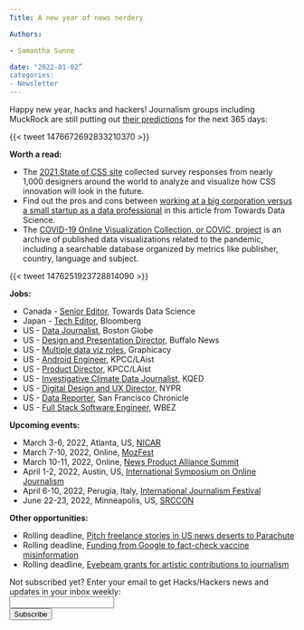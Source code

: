 ```yaml
---
Title: A new year of news nerdery

Authors: 

- Samantha Sunne

date: "2022-01-02” 
categories: 
- Newsletter 
---
```


Happy new year, hacks and hackers! Journalism groups including MuckRock are still putting out [their predictions](https://muckrack.com/blog/2021/12/22/journalism-predictions-for-2022?utm_content=191979635&utm_medium=social&utm_source=twitter&hss_channel=tw-29100243) for the next 365 days:

{{< tweet 1476672692833210370 >}}

**Worth a read:**



* The [2021 State of CSS site](https://2021.stateofcss.com/en-US/) collected survey responses from nearly 1,000 designers around the world to analyze and visualize how CSS innovation will look in the future.
* Find out the pros and cons between [working at a big corporation versus a small startup as a data professional](https://towardsdatascience.com/should-you-join-a-big-corporation-or-a-small-startup-as-a-data-scientist-1b7f4d83f5c6) in this article from Towards Data Science.
* The [COVID-19 Online Visualization Collection, or COVIC, project](http://covic-archive.org/index.html) is an archive of published data visualizations related to the pandemic, including a searchable database organized by metrics like publisher, country, language and subject.

{{< tweet 1476251923728814090 >}}

**Jobs:**



* Canada - [Senior Editor](https://towardsdatascience.com/were-hiring-ad69101cdfc1), Towards Data Science
* Japan - [Tech Editor](https://talkingbiznews.com/biz-news-help-wanted/bloomberg-seeks-a-tech-editor-in-tokyo/), Bloomberg
* US - [Data Journalist](https://bostonglobemediapartners.applytojob.com/apply/QvCrXbdK5P/Data-Journalist-Great-Divide), Boston Globe
* US - [Design and Presentation Director](https://snd.org/job/design-and-presentation-director-2/), Buffalo News
* US - [Multiple data viz roles](https://www.graphicacy.com/data-visualization-careers/), Graphicacy
* US - [Android Engineer](https://laist.com/jobs/android-engineer), KPCC/LAist
* US - [Product Director](https://laist.com/jobs/director-product), KPCC/LAist
* US - [Investigative Climate Data Journalist](https://kqed.applytojob.com/apply/chsZ3nV5qG/FullTime-LimitedTerm-Investigative-Data-Journalist-Climate), KQED
* US - [Digital Design and UX Director](https://jobs.jobvite.com/newyork-public-radio/job/obhQgfwi), NYPR
* US - [Data Reporter](https://eevd.fa.us6.oraclecloud.com/hcmUI/CandidateExperience/en/sites/CX_1/requisitions/preview/2014688/?keyword=data&location=San+Francisco%252C+CA%252C+United+States&locationId=300000001903941&locationLevel=city&mode=location&radius=25&radiusUnit=MI), San Francisco Chronicle
* US - [Full Stack Software Engineer](https://phh.tbe.taleo.net/phh01/ats/careers/v2/viewRequisition?org=WBEZ&cws=38&rid=473), WBEZ

**Upcoming events:**



* March 3-6, 2022, Atlanta, US, [NICAR](https://www.ire.org/submit-your-ideas-for-nicar22-and-sign-up-for-conference-emails/)
* March 7-10, 2022, Online, [MozFest](mozillafestival.org/en/)
* March 10-11, 2022, Online, [News Product Alliance Summit](https://newsproduct.org/summit)
* April 1-2, 2022, Austin, US, [International Symposium on Online Journalism](https://isoj.org/)
* April 6-10, 2022, Perugia, Italy, [International Journalism Festival](https://www.journalismfestival.com/)
* June 22-23, 2022, Minneapolis, US, [SRCCON](https://srccon.org)

**Other opportunities:**



* Rolling deadline, [Pitch freelance stories in US news deserts to Parachute](https://parachutemagazine.com/)
* Rolling deadline, [Funding from Google to fact-check vaccine misinformation](https://blog.google/outreach-initiatives/google-news-initiative/open-fund-projects-debunking-vaccine-misinformation/)
* Rolling deadline, [Eyebeam grants for artistic contributions to journalism](https://www.eyebeam.org/eyebeam-center-for-the-future-of-journalism/)

<div id="mc_embed_signup"><form id="mc-embedded-subscribe-form" class="validate" action="//hackshackers.us1.list-manage.com/subscribe/post?u=c56f2e53d5ed6ef87f8aaa75c&amp;id=fb2bc6f10b" method="post" name="mc-embedded-subscribe-form" novalidate="" target="_blank">

<div id="mc_embed_signup_scroll">

<div class="mc-field-group"><label for="mce-EMAIL">Not subscribed yet? Enter your email to get Hacks/Hackers news and updates in your inbox weekly:  </label></div>

<div class="mc-field-group"><input id="mce-EMAIL" class="required email" name="EMAIL" type="email" value="" /></div>

<!-- real people should not fill this in and expect good things - do not remove this or risk form bot signups-->

<div style="position: absolute; left: -5000px;"><input tabindex="-1" name="b_c56f2e53d5ed6ef87f8aaa75c_fb2bc6f10b" type="text" value="" /></div>

<div class="clear"><input id="mc-embedded-subscribe" class="button" name="subscribe" type="submit" value="Subscribe" /></div>

</div>

</form></div>

<!--End mc_embed_signup-->

<meta name="twitter:card" content="summary">

<meta name="twitter:image:src" content="https://hackshackers.com/content-images/about/hackshackers_logomark.png">
